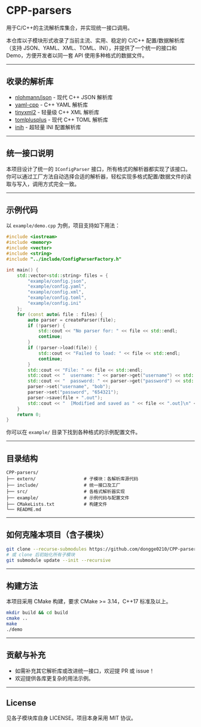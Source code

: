 # CPP-parsers

用于C/C++的主流解析库集合，并实现统一接口调用。

本仓库以子模块形式收录了当前主流、实用、稳定的 C/C++ 配置/数据解析库（支持 JSON、YAML、XML、TOML、INI），并提供了一个统一的接口和 Demo，方便开发者以同一套 API 使用多种格式的数据文件。

---

## 收录的解析库

- [nlohmann/json](https://github.com/nlohmann/json) - 现代 C++ JSON 解析库
- [yaml-cpp](https://github.com/jbeder/yaml-cpp) - C++ YAML 解析库
- [tinyxml2](https://github.com/leethomason/tinyxml2) - 轻量级 C++ XML 解析库
- [tomlplusplus](https://github.com/marzer/tomlplusplus) - 现代 C++ TOML 解析库
- [inih](https://github.com/benhoyt/inih) - 超轻量 INI 配置解析库

---

## 统一接口说明

本项目设计了统一的 `IConfigParser` 接口，所有格式的解析器都实现了该接口。  
你可以通过工厂方法自动选择合适的解析器，轻松实现多格式配置/数据文件的读取与写入，调用方式完全一致。

---

## 示例代码

以 `example/demo.cpp` 为例，项目支持如下用法：

```cpp
#include <iostream>
#include <memory>
#include <vector>
#include <string>
#include "../include/ConfigParserFactory.h"

int main() {
    std::vector<std::string> files = {
        "example/config.json",
        "example/config.yaml",
        "example/config.xml",
        "example/config.toml",
        "example/config.ini"
    };
    for (const auto& file : files) {
        auto parser = createParser(file);
        if (!parser) {
            std::cout << "No parser for: " << file << std::endl;
            continue;
        }
        if (!parser->load(file)) {
            std::cout << "Failed to load: " << file << std::endl;
            continue;
        }
        std::cout << "File: " << file << std::endl;
        std::cout << "  username: " << parser->get("username") << std::endl;
        std::cout << "  password: " << parser->get("password") << std::endl;
        parser->set("username", "bob");
        parser->set("password", "654321");
        parser->save(file + ".out");
        std::cout << "  [Modified and saved as " << file << ".out]\n" << std::endl;
    }
    return 0;
}
```

你可以在 `example/` 目录下找到各种格式的示例配置文件。

---

## 目录结构

```plaintext
CPP-parsers/
├── extern/                  # 子模块：各解析库源代码
├── include/                 # 统一接口及工厂
├── src/                     # 各格式解析器实现
├── example/                 # 示例代码与配置文件
├── CMakeLists.txt           # 构建文件
└── README.md
```

---

## 如何克隆本项目（含子模块）

```bash
git clone --recurse-submodules https://github.com/dongge0210/CPP-parsers.git
# 或 clone 后初始化所有子模块
git submodule update --init --recursive
```

---

## 构建方法

本项目采用 CMake 构建，要求 CMake >= 3.14，C++17 标准及以上。

```bash
mkdir build && cd build
cmake ..
make
./demo
```

---

## 贡献与补充

- 如需补充其它解析库或改进统一接口，欢迎提 PR 或 issue！
- 欢迎提供各库更复杂的用法示例。

---

## License

见各子模块库自身 LICENSE。项目本身采用 MIT 协议。